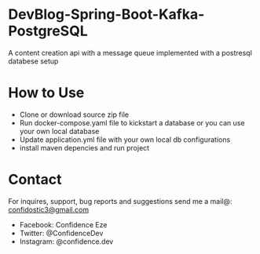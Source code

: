 # DevBlog-Spring-Boot-Kafka-PostgreSQL
 A content creation api with a message queue implemented with a postresql databese setup
 
# How to Use

- Clone or download source zip file
- Run docker-compose.yaml file to kickstart a database or you can use your own local database
- Update application.yml file with your own local db configurations
- install maven depencies and run project

# Contact

For inquires, support, bug reports and suggestions send me a mail@: confidostic3@gmail.com

* Facebook: Confidence Eze
* Twitter: @ConfidenceDev
* Instagram: @confidence.dev
